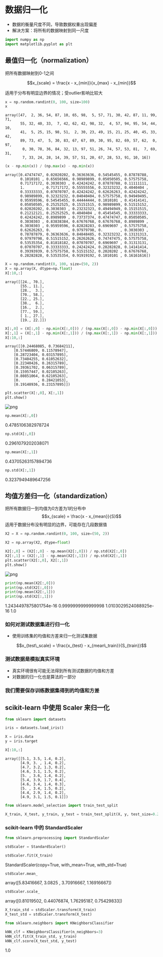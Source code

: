 # 数据归一化

- 数据的衡量尺度不同，导致数据权重出现偏差
- 解决方案：将所有的数据映射到同一尺度

```python
import numpy as np
import matplotlib.pyplot as plt
```

## 最值归一化（normalization）

把所有数据映射到0-1之间

$$x_{scale} = \frac{x - x_{min}}{x_{max} - x_{min}}$$

适用于分布有明显边界的情况；受outlier影响比较大

```python
x = np.random.randint(0, 100, size=100)
x
```

    array([47,  2, 36, 54, 87, 10, 65, 98,  5, 57, 71, 30, 42, 87, 11, 99, 71,
           55, 32, 40, 33,  7, 42, 62, 42, 98, 32,  4, 57, 94, 95, 54, 44, 10,
           41,  5, 25, 15, 98, 51,  2, 30, 23, 49, 15, 21, 25, 40, 45, 33, 42,
           89, 73, 47,  5, 30, 83, 67, 67, 89, 30, 95, 82, 69, 57, 62,  0, 97,
            0, 30, 78, 36, 84, 32, 13, 97, 51, 26, 74, 57, 53, 81,  7, 69, 31,
            7, 33, 24, 28, 14, 39, 57, 51, 20, 67, 28, 53, 91, 10, 16])

```python
(x - np.min(x)) / (np.max(x) - np.min(x))
```

    array([0.47474747, 0.02020202, 0.36363636, 0.54545455, 0.87878788,
           0.1010101 , 0.65656566, 0.98989899, 0.05050505, 0.57575758,
           0.71717172, 0.3030303 , 0.42424242, 0.87878788, 0.11111111,
           1.        , 0.71717172, 0.55555556, 0.32323232, 0.4040404 ,
           0.33333333, 0.07070707, 0.42424242, 0.62626263, 0.42424242,
           0.98989899, 0.32323232, 0.04040404, 0.57575758, 0.94949495,
           0.95959596, 0.54545455, 0.44444444, 0.1010101 , 0.41414141,
           0.05050505, 0.25252525, 0.15151515, 0.98989899, 0.51515152,
           0.02020202, 0.3030303 , 0.23232323, 0.49494949, 0.15151515,
           0.21212121, 0.25252525, 0.4040404 , 0.45454545, 0.33333333,
           0.42424242, 0.8989899 , 0.73737374, 0.47474747, 0.05050505,
           0.3030303 , 0.83838384, 0.67676768, 0.67676768, 0.8989899 ,
           0.3030303 , 0.95959596, 0.82828283, 0.6969697 , 0.57575758,
           0.62626263, 0.        , 0.97979798, 0.        , 0.3030303 ,
           0.78787879, 0.36363636, 0.84848485, 0.32323232, 0.13131313,
           0.97979798, 0.51515152, 0.26262626, 0.74747475, 0.57575758,
           0.53535354, 0.81818182, 0.07070707, 0.6969697 , 0.31313131,
           0.07070707, 0.33333333, 0.24242424, 0.28282828, 0.14141414,
           0.39393939, 0.57575758, 0.51515152, 0.2020202 , 0.67676768,
           0.28282828, 0.53535354, 0.91919192, 0.1010101 , 0.16161616])

```python
X = np.random.randint(0, 100, size=(50, 2))
X = np.array(X, dtype=np.float)
X[:10,:]
```

    array([[24., 70.],
           [55., 11.],
           [28.,  3.],
           [70., 58.],
           [22., 25.],
           [38.,  6.],
           [16.,  2.],
           [77., 59.],
           [ 1., 27.],
           [19., 22.]])

```python
X[:,0] = (X[:,0] - np.min(X[:,0])) / (np.max(X[:,0]) - np.min(X[:,0]))
X[:,1] = (X[:,1] - np.min(X[:,1])) / (np.max(X[:,1]) - np.min(X[:,1]))
X[:10,:]
```

    array([[0.24468085, 0.73684211],
        [0.57446809, 0.11578947],
        [0.28723404, 0.03157895],
        [0.73404255, 0.61052632],
        [0.22340426, 0.26315789],
        [0.39361702, 0.06315789],
        [0.15957447, 0.02105263],
        [0.80851064, 0.62105263],
        [0.        , 0.28421053],
        [0.19148936, 0.23157895]])

```python
plt.scatter(X[:,0], X[:,1])
plt.show()
```

![png](../assets/img/kNN/output_8_0.png)

```python
np.mean(X[:,0])
```

0.4785106382978724

```python
np.std(X[:,0])
```

0.2961079202038071

```python
np.mean(X[:,1])
```

0.43705263157894736

```python
np.std(X[:,1])
```

0.3237949489647256

## 均值方差归一化（standardization）

把所有数据归一到均值为0方差为1的分布中
$$x_{scale} = \frac{x - x_{mean}}{S}$$
适用于数据分布没有明显的边界，可能存在几段数据值

```python
X2 = X = np.random.randint(0, 100, size=(50, 2))
```

```python
X2 = np.array(X2, dtype=float)
```

```python
X2[:,0] = (X2[:,0] - np.mean(X2[:,0])) / np.std(X2[:,0])
X2[:,1] = (X2[:,1] - np.mean(X2[:,1])) / np.std(X2[:,1])
plt.scatter(X2[:,0], X2[:,1])
plt.show()
```

![png](../assets/img/kNN/output_16_0.png)

```python
print(np.mean(X2[:,0]))
print(np.std(X2[:,0]))
print(np.mean(X2[:,1]))
print(np.std(X2[:,1]))
```

1.2434497875801754e-16
0.9999999999999998
1.0103029524088925e-16
1.0

### 如何对测试数据集进行归一化

- 使用训练集的均值和方差来归一化测试集数据

$$x_{test\_scale} = \frac{x_{test} - x_{mean\_train}}{S_{train}}$$

### 测试数据是模拟真实环境

- 真实环境很有可能无法得到所有测试数据的均值和方差
- 对数据的归一化也是算法的一部分

### 我们需要保存训练数据集得到的均值和方差

## scikit-learn 中使用 Scaler 来归一化

```python
from sklearn import datasets
```

```python
iris = datasets.load_iris()
```

```python
X = iris.data
y = iris.target
```

```python
X[:10,:]
```

    array([[5.1, 3.5, 1.4, 0.2],
           [4.9, 3. , 1.4, 0.2],
           [4.7, 3.2, 1.3, 0.2],
           [4.6, 3.1, 1.5, 0.2],
           [5. , 3.6, 1.4, 0.2],
           [5.4, 3.9, 1.7, 0.4],
           [4.6, 3.4, 1.4, 0.3],
           [5. , 3.4, 1.5, 0.2],
           [4.4, 2.9, 1.4, 0.2],
           [4.9, 3.1, 1.5, 0.1]])

```python
from sklearn.model_selection import train_test_split

X_train, X_test, y_train, y_test = train_test_split(X, y, test_size=0.2, random_state=666)
```

### scikit-learn 中的 StandardScaler

```python
from sklearn.preprocessing import StandardScaler
```

```python
stdScaler = StandardScaler()
```

```python
stdScaler.fit(X_train)
```

StandardScaler(copy=True, with_mean=True, with_std=True)

```python
stdScaler.mean_
```

array([5.83416667, 3.0825    , 3.70916667, 1.16916667])

```python
stdScaler.scale_
```

array([0.81019502, 0.44076874, 1.76295187, 0.75429833])

```python
X_train_std = stdScaler.transform(X_train)
X_test_std = stdScaler.transform(X_test)
```

```python
from sklearn.neighbors import KNeighborsClassifier
```

```python
kNN_clf = KNeighborsClassifier(n_neighbors=3)
kNN_clf.fit(X_train_std, y_train)
kNN_clf.score(X_test_std, y_test)
```

1.0